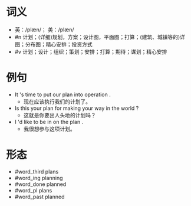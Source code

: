 # 词义
- 英：/plæn/； 美：/plæn/
- #n 计划；(详细)规划，方案；设计图，平面图；打算；(建筑、城镇等的)详图；分布图；精心安排；投资方式
- #v 计划；设计；组织；策划；安排；打算；期待；谋划；精心安排
# 例句
- It 's time to put our plan into operation .
	- 现在应该执行我们的计划了。
- Is this your plan for making your way in the world ?
	- 这就是你要出人头地的计划吗？
- I 'd like to be in on the plan .
	- 我很想参与这项计划。
# 形态
- #word_third plans
- #word_ing planning
- #word_done planned
- #word_pl plans
- #word_past planned
